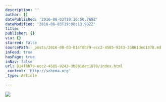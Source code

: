 ```yaml
---
description: ''
author: []
datePublished: '2016-08-03T19:16:50.769Z'
dateModified: '2016-08-03T19:08:13.982Z'
title: ''
publisher: {}
via: {}
starred: false
sourcePath: _posts/2016-08-03-814f8b79-ecc2-4585-9243-3b861dec1878.md
inFeed: true
hasPage: true
inNav: false
url: 814f8b79-ecc2-4585-9243-3b861dec1878/index.html
_context: 'http://schema.org'
_type: Article

---
```

![](https://the-grid-user-content.s3-us-west-2.amazonaws.com/ceef06d2-590a-44bd-90ca-b70441a5ddf8.png)